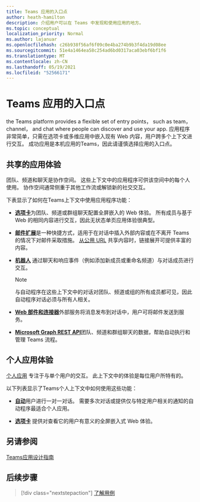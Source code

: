 ```yaml
---
title: Teams 应用的入口点
author: heath-hamilton
description: 介绍用户可以在 Teams 中发现和使用应用的地方。
ms.topic: conceptual
localization_priority: Normal
ms.author: lajanuar
ms.openlocfilehash: c26b938f56af6f09c0e4ba274b9b3f4da19d08ee
ms.sourcegitcommit: 51e4a1464ea58c254ad6bd0317aca03ebf6bf1f6
ms.translationtype: MT
ms.contentlocale: zh-CN
ms.lasthandoff: 05/19/2021
ms.locfileid: "52566171"
---
```

# <a name="entry-points-for-teams-apps"></a>Teams 应用的入口点

the Teams platform provides a flexible set of entry points， such as team， channel， and chat where people can discover and use your app. 应用程序非常简单，只需在选项卡或多维应用中嵌入现有 Web 内容，用户跨多个上下文进行交互。
成功应用是本机应用的Teams，因此请谨慎选择应用的入口点。

## <a name="shared-app-experiences"></a>共享的应用体验

团队、频道和聊天是协作空间。 这些上下文中的应用程序可供该空间中的每个人使用。 协作空间通常侧重于其他工作流或解锁新的社交交互。

下表显示了如何在Teams上下文中使用应用程序功能：

* [**选项卡**](~/tabs/what-are-tabs.md)为团队、频道或群组聊天配置全屏嵌入的 Web 体验。 所有成员与基于 Web 的相同内容进行交互，因此无状态单页应用体验很典型。

* [**邮件扩展**](~/messaging-extensions/what-are-messaging-extensions.md)是一种快捷方式，适用于在对话中插入外部内容或在不离开 Teams 的情况下对邮件采取措施。 [从公用 URL](~/messaging-extensions/how-to/link-unfurling.md) 共享内容时，链接展开可提供丰富的内容。

* [**机器人**](~/bots/what-are-bots.md) 通过聊天和响应事件（例如添加新成员或重命名频道）与对话成员进行交互。 
   > [!NOTE]
   > 与自动程序在这些上下文中的对话对团队、频道或组的所有成员都可见，因此自动程序对话必须与所有人相关。

* [**Web 部件和连接器**](~/webhooks-and-connectors/what-are-webhooks-and-connectors.md)外部服务将消息发布到对话中，用户可将邮件发送到服务。

* [**Microsoft Graph REST API**](/graph/teams-concept-overview)团队、频道和群组聊天的数据，帮助自动执行和管理 Teams 流程。

## <a name="personal-app-experiences"></a>个人应用体验

[个人应用](../concepts/design/personal-apps.md) 专注于与单个用户的交互。 此上下文中的体验是每位用户所特有的。

以下列表显示了Teams个人上下文中如何使用这些功能：

* [**自动**](~/bots/what-are-bots.md)用户进行一对一对话。 需要多次对话或提供仅与特定用户相关的通知的自动程序最适合个人应用。

* [**选项卡**](~/tabs/what-are-tabs.md) 提供对查看它的用户有意义的全屏嵌入式 Web 体验。

## <a name="see-also"></a>另请参阅

[Teams应用设计指南](../concepts/design/design-teams-app-overview.md)

## <a name="next-step"></a>后续步骤

> [!div class="nextstepaction"]
> [了解用例](../concepts/design/understand-use-cases.md)
